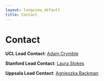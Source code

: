 ```yaml
---
layout: longview_default
title: Contact
---
```


<h1 class="text-center my-5">Contact</h1>

<p class="text-center"><strong>UCL Lead Contact</strong>: <a href="mailto: a.crymble@ucl.ac.uk">Adam Crymble</a></p>

<p class="text-center"><strong>Stanford Lead Contact</strong>: <a href="mailto: lpstokes@stanford.edu">Laura Stokes</a></p>

<p class="text-center"><strong>Uppsala Lead Contact</strong>: <a href="mailto: agnieszka.backman@nordiska.uu.se">Agnieszka Backman</a></p>